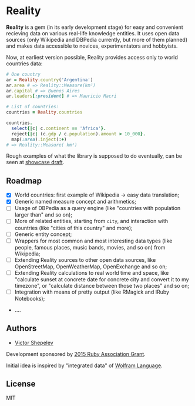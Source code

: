 Reality
=======

**Reality** is a gem (in its early development stage) for easy and
convenient recieving data on various real-life knowledge entities. It
uses open data sources (only Wikipedia and DBPedia currently, but more
of them planned) and makes data accessible to novices, experimentators
and hobbyists.

Now, at earliest version possible, Reality provides access only to
world countries data:

```ruby
# One country
ar = Reality.country('Argentina')
ar.area # => Reality::Measure(km²)
ar.capital # => Buenos Aires
ar.leaders[:president] # => Mauricio Macri

# List of countries:
countries = Reality.countries

countries.
  select{|c| c.continent == 'Africa'}.
  reject{|c| (c.gdp / c.population).amount > 10_000}.
  map(:area).inject(:+)
# => Reality::Measure( km²)
```

Rough examples of what the library is supposed to do eventually, can be
seen at [showcase draft](https://github.com/molybdenum-99/reality/wiki).

Roadmap
-------

* [x] World countries: first example of Wikipedia -> easy data
  translation;
* [x] Generic named measure concept and arithmetics;
* [ ] Usage of DBPedia as a query engine (like "countries with
  population larger than" and so on);
* [ ] More of related entities, starting from `city`, and interaction
  with countries (like "cities of this country" and more);
* [ ] Generic entity concept;
* [ ] Wrappers for most common and most interesting data types (like
  people, famous places, music bands, movies, and so on) from Wikipedia;
* [ ] Extending Reality sources to other open data sources, like
  OpenStreetMap, OpenWeatherMap, OpenExchange and so on;
* [ ] Extending Reality calculations to real world time and space, like
  "calculate sunset at concrete date for concrete city and convert it
  to my timezone", or "calculate distance between those two places" and
  so on;
* [ ] Integration with means of pretty output (like RMagick and IRuby
  Notebooks);
* ....

Authors
-------

* [Victor Shepelev](https://zverok.github.io)

Development sponsored by
[2015 Ruby Association Grant](http://www.ruby.or.jp/en/news/20151116.html).

Initial idea is inspired by "integrated data" of
[Wolfram Language](http://reference.wolfram.com/language/).

License
-------

MIT
